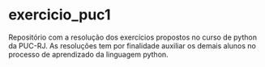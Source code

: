 # exercicio_puc1
Repositório com a resolução dos exercícios propostos no curso de python da PUC-RJ. As resoluções tem por finalidade auxiliar os demais alunos no processo de aprendizado da linguagem python.
